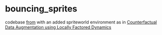 # bouncing_sprites

codebase [from](https://github.com/jazlab/moog.github.io)
with an added spriteworld environment as in [Counterfactual Data Augmentation using Locally Factored Dynamics](https://arxiv.org/abs/2007.02863)


